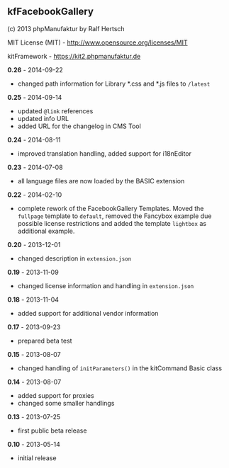 ## kfFacebookGallery

(c) 2013 phpManufaktur by Ralf Hertsch

MIT License (MIT) - <http://www.opensource.org/licenses/MIT>

kitFramework - <https://kit2.phpmanufaktur.de>

**0.26** - 2014-09-22

* changed path information for Library *.css and *.js files to `/latest` 

**0.25** - 2014-09-14

* updated `@link` references
* updated info URL
* added URL for the changelog in CMS Tool

**0.24** - 2014-08-11

* improved translation handling, added support for i18nEditor

**0.23** - 2014-07-08

* all language files are now loaded by the BASIC extension

**0.22** - 2014-02-10

* complete rework of the FacebookGallery Templates. Moved the `fullpage` template to `default`, removed the Fancybox example due possible license restrictions and added the template `lightbox` as additional example.

**0.20** - 2013-12-01

* changed description in `extension.json`

**0.19** - 2013-11-09

* changed license information and handling in `extension.json`

**0.18** - 2013-11-04

* added support for additional vendor information

**0.17** - 2013-09-23

* prepared beta test

**0.15** - 2013-08-07

* changed handling of `initParameters()` in the kitCommand Basic class

**0.14** - 2013-08-07

* added support for proxies
* changed some smaller handlings

**0.13** - 2013-07-25

* first public beta release

**0.10** - 2013-05-14

* initial release
